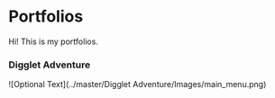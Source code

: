 Portfolios
================

Hi! This is my portfolios.<br>

### Digglet Adventure
![Optional Text](../master/Digglet Adventure/Images/main_menu.png)
